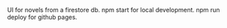 UI for novels from a firestore db. npm start for local development. npm run deploy for github pages.
